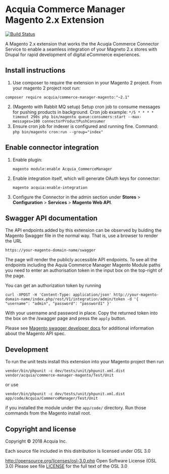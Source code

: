 # Acquia Commerce Manager Magento 2.x Extension
[![Build Status](https://travis-ci.org/acquia/commerce-manager-magento.svg?branch=master)](https://travis-ci.org/acquia/commerce-manager-magento)

A Magento 2.x extension that works the the Acuqia Commerce Connector Service to enable a seamless integration of your Magneto 2.x stores with Drupal for rapid development of digital eCommerce experiences.


## Install instructions
1. Use composer to require the extension in your Magento 2 project. From your magento 2 project root run:
```
composer require acquia/commerce-manager-magento:"~2.1"
```
2. (Magento with Rabbit MQ setup) Setup cron job to consume messages for pushing products in background.
  Cron job example: `*/5 * * * * timeout 290s php bin/magento queue:consumers:start --max-messages=100 connectorProductPushConsumer`
3. Ensure cron job for indexer is configured and running fine.
  Command: `php bin/magento cron:run --group="index"`


## Enable connector integration
1. Enable plugin:
    ```
    magento module:enable Acquia_CommerceManager
    ```
2. Enable integration itself, which will generate OAuth keys for connector:
    ```
    magento acquia:enable-integration
    ```
3. Configure the Connector in the admin section under **Stores** > **Configuration** > **Services** > **Magento Web API**.


## Swagger API documentation

The API endpoints added by this extension can be observed by bulding the Magento Swagger file in the normal way. That is, use a browser to render the URL
```text
https://your-magento-domain-name/swagger
```

The page will render the publicly accessible API endpoints. To see all the endpoints including the Aquia Commerce Manager Magento Module paths you need to enter an authorisation token in the input box on the top-right of the page.

You can get an authorization token by running
```text
curl -XPOST -H 'Content-Type: application/json' http://your-magento-domain-name/index.php/rest/V1/integration/admin/token -d '{ "username": "admin", "password": "password1" }'
``` 
With your username and password in place. Copy the returned token into the box on the /swagger page and press the `apply` button.

Please see [Magento swagger developer docs](http://devdocs.magento.com/guides/v2.0/rest/generate-local.html) for additional information about the Magento API spec.


## Development

To run the unit tests install this extension into your Magento project then run
```
vendor/bin/phpunit -c dev/tests/unit/phpunit.xml.dist vendor/acquia/commerce-manager-magento/Test/Unit
```
or use
```
vendor/bin/phpunit -c dev/tests/unit/phpunit.xml.dist app/code/Acquia/CommerceManager/Test/Unit
```
if you installed the module under the `app/code/` directory.
Run those commands from the Magento install root.

## Copyright and license

Copyright © 2018 Acquia Inc.

Each source file included in this distribution is licensed under OSL 3.0

http://opensource.org/licenses/osl-3.0.php  Open Software License (OSL 3.0)
Please see file [LICENSE](https://github.com/acquia/commerce-manager-magento/blob/master/LICENSE) for the full text of the OSL 3.0
